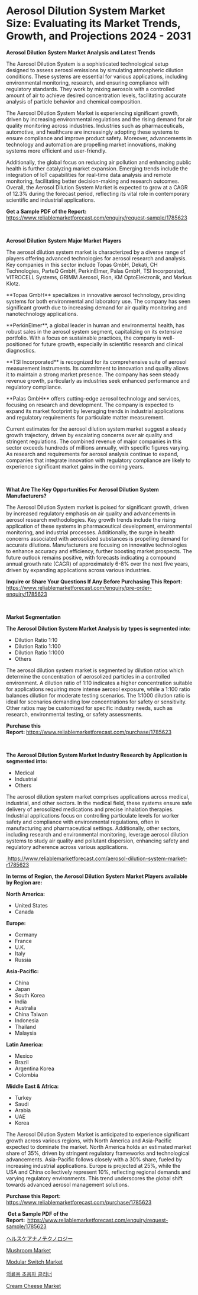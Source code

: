 <p><h1>Aerosol Dilution System Market Size: Evaluating its Market Trends, Growth, and Projections 2024 - 2031</h1></p><p><strong>Aerosol Dilution System Market Analysis and Latest Trends</strong></p>
<p><p>The Aerosol Dilution System is a sophisticated technological setup designed to assess aerosol emissions by simulating atmospheric dilution conditions. These systems are essential for various applications, including environmental monitoring, research, and ensuring compliance with regulatory standards. They work by mixing aerosols with a controlled amount of air to achieve desired concentration levels, facilitating accurate analysis of particle behavior and chemical composition.</p><p>The Aerosol Dilution System Market is experiencing significant growth, driven by increasing environmental regulations and the rising demand for air quality monitoring across industries. Industries such as pharmaceuticals, automotive, and healthcare are increasingly adopting these systems to ensure compliance and improve product safety. Moreover, advancements in technology and automation are propelling market innovations, making systems more efficient and user-friendly.</p><p>Additionally, the global focus on reducing air pollution and enhancing public health is further catalyzing market expansion. Emerging trends include the integration of IoT capabilities for real-time data analysis and remote monitoring, facilitating better decision-making and research outcomes. Overall, the Aerosol Dilution System Market is expected to grow at a CAGR of 12.3% during the forecast period, reflecting its vital role in contemporary scientific and industrial applications.</p></p>
<p><strong>Get a Sample PDF of the Report:&nbsp;</strong> <a href="https://www.reliablemarketforecast.com/enquiry/request-sample/1785623?utm_campaign=1125&utm_medium=2&utm_source=Github&utm_content=ia&utm_term=09102024&utm_id=aerosol-dilution-system">https://www.reliablemarketforecast.com/enquiry/request-sample/1785623</a></p>
<p>&nbsp;</p>
<p><strong>Aerosol Dilution System Major Market Players</strong></p>
<p><p>The aerosol dilution system market is characterized by a diverse range of players offering advanced technologies for aerosol research and analysis. Key companies in this sector include Topas GmbH, Dekati, CH Technologies, ParteQ GmbH, PerkinElmer, Palas GmbH, TSI Incorporated, VITROCELL Systems, GRIMM Aerosol, Rion, KM OptoElektronik, and Markus Klotz.</p><p>**Topas GmbH** specializes in innovative aerosol technology, providing systems for both environmental and laboratory use. The company has seen significant growth due to increasing demand for air quality monitoring and nanotechnology applications. </p><p>**PerkinElmer**, a global leader in human and environmental health, has robust sales in the aerosol system segment, capitalizing on its extensive portfolio. With a focus on sustainable practices, the company is well-positioned for future growth, especially in scientific research and clinical diagnostics.</p><p>**TSI Incorporated** is recognized for its comprehensive suite of aerosol measurement instruments. Its commitment to innovation and quality allows it to maintain a strong market presence. The company has seen steady revenue growth, particularly as industries seek enhanced performance and regulatory compliance.</p><p>**Palas GmbH** offers cutting-edge aerosol technology and services, focusing on research and development. The company is expected to expand its market footprint by leveraging trends in industrial applications and regulatory requirements for particulate matter measurement.</p><p>Current estimates for the aerosol dilution system market suggest a steady growth trajectory, driven by escalating concerns over air quality and stringent regulations. The combined revenue of major companies in this sector exceeds hundreds of millions annually, with specific figures varying. As research and requirements for aerosol analysis continue to expand, companies that integrate innovation with regulatory compliance are likely to experience significant market gains in the coming years.</p></p>
<p>&nbsp;</p>
<p><strong>What Are The Key Opportunities For Aerosol Dilution System Manufacturers?</strong></p>
<p><p>The Aerosol Dilution System market is poised for significant growth, driven by increased regulatory emphasis on air quality and advancements in aerosol research methodologies. Key growth trends include the rising application of these systems in pharmaceutical development, environmental monitoring, and industrial processes. Additionally, the surge in health concerns associated with aerosolized substances is propelling demand for accurate dilutions. Manufacturers are focusing on innovative technologies to enhance accuracy and efficiency, further boosting market prospects. The future outlook remains positive, with forecasts indicating a compound annual growth rate (CAGR) of approximately 6-8% over the next five years, driven by expanding applications across various industries.</p></p>
<p><strong>Inquire or Share Your Questions If Any Before Purchasing This Report:</strong> <a href="https://www.reliablemarketforecast.com/enquiry/pre-order-enquiry/1785623?utm_campaign=1125&utm_medium=2&utm_source=Github&utm_content=ia&utm_term=09102024&utm_id=aerosol-dilution-system">https://www.reliablemarketforecast.com/enquiry/pre-order-enquiry/1785623</a></p>
<p>&nbsp;</p>
<p><strong>Market Segmentation</strong></p>
<p><strong>The Aerosol Dilution System Market Analysis by types is segmented into:</strong></p>
<p><ul><li>Dilution Ratio 1:10</li><li>Dilution Ratio 1:100</li><li>Dilution Ratio 1:1000</li><li>Others</li></ul></p>
<p><p>The aerosol dilution system market is segmented by dilution ratios which determine the concentration of aerosolized particles in a controlled environment. A dilution ratio of 1:10 indicates a higher concentration suitable for applications requiring more intense aerosol exposure, while a 1:100 ratio balances dilution for moderate testing scenarios. The 1:1000 dilution ratio is ideal for scenarios demanding low concentrations for safety or sensitivity. Other ratios may be customized for specific industry needs, such as research, environmental testing, or safety assessments.</p></p>
<p><strong>Purchase this Report:&nbsp;</strong><a href="https://www.reliablemarketforecast.com/purchase/1785623?utm_campaign=1125&utm_medium=2&utm_source=Github&utm_content=ia&utm_term=09102024&utm_id=aerosol-dilution-system">https://www.reliablemarketforecast.com/purchase/1785623</a></p>
<p>&nbsp;</p>
<p><strong>The Aerosol Dilution System Market Industry Research by Application is segmented into:</strong></p>
<p><ul><li>Medical</li><li>Industrial</li><li>Others</li></ul></p>
<p><p>The aerosol dilution system market comprises applications across medical, industrial, and other sectors. In the medical field, these systems ensure safe delivery of aerosolized medications and precise inhalation therapies. Industrial applications focus on controlling particulate levels for worker safety and compliance with environmental regulations, often in manufacturing and pharmaceutical settings. Additionally, other sectors, including research and environmental monitoring, leverage aerosol dilution systems to study air quality and pollutant dispersion, enhancing safety and regulatory adherence across various applications.</p></p>
<p><a href="https://www.reliablemarketforecast.com/aerosol-dilution-system-market-r1785623?utm_campaign=1125&utm_medium=2&utm_source=Github&utm_content=ia&utm_term=09102024&utm_id=aerosol-dilution-system">&nbsp;https://www.reliablemarketforecast.com/aerosol-dilution-system-market-r1785623</a></p>
<p><strong>In terms of Region, the Aerosol Dilution System Market Players available by Region are:</strong></p>
<p>
    <p> <strong> North America: </strong>
        <ul>
            <li>United States</li>
            <li>Canada</li>
        </ul>
        </p> 
    <p> <strong> Europe: </strong>
        <ul>
            <li>Germany</li>
            <li>France</li>
            <li>U.K.</li>
            <li>Italy</li>
            <li>Russia</li>
        </ul>
        </p> 
    <p> <strong> Asia-Pacific: </strong>
        <ul>
            <li>China</li>
            <li>Japan</li>
            <li>South Korea</li>
            <li>India</li>
            <li>Australia</li>
            <li>China Taiwan</li>
            <li>Indonesia</li>
            <li>Thailand</li>
            <li>Malaysia</li>
        </ul>
        </p> 
    <p> <strong> Latin America: </strong>
        <ul>
            <li>Mexico</li>
            <li>Brazil</li>
            <li>Argentina Korea</li>
            <li>Colombia</li>
        </ul>
        </p> 
    <p> <strong> Middle East & Africa: </strong>
        <ul>
            <li>Turkey</li>
            <li>Saudi</li>
            <li>Arabia</li>
            <li>UAE</li>
            <li>Korea</li>
        </ul>
    </p>
    </p>
<p><p>The Aerosol Dilution System Market is anticipated to experience significant growth across various regions, with North America and Asia-Pacific expected to dominate the market. North America holds an estimated market share of 35%, driven by stringent regulatory frameworks and technological advancements. Asia-Pacific follows closely with a 30% share, fueled by increasing industrial applications. Europe is projected at 25%, while the USA and China collectively represent 10%, reflecting regional demands and varying regulatory environments. This trend underscores the global shift towards advanced aerosol management solutions.</p></p>
<p><strong>Purchase this Report: </strong><a href="https://www.reliablemarketforecast.com/purchase/1785623?utm_campaign=1125&utm_medium=2&utm_source=Github&utm_content=ia&utm_term=09102024&utm_id=aerosol-dilution-system">https://www.reliablemarketforecast.com/purchase/1785623</a></p>
<p>&nbsp;<strong>Get a Sample PDF of the Report:&nbsp;&nbsp;</strong><a href="https://www.reliablemarketforecast.com/enquiry/request-sample/1785623?utm_campaign=1125&utm_medium=2&utm_source=Github&utm_content=ia&utm_term=09102024&utm_id=aerosol-dilution-system">https://www.reliablemarketforecast.com/enquiry/request-sample/1785623</a></p>
<p><strong></strong></p>
<p><p><a href="https://github.com/mohamedbakry57/Market-Research-Report-List-6/blob/main/478556817211.md?utm_campaign=1125&utm_medium=2&utm_source=Github&utm_content=ia&utm_term=09102024&utm_id=aerosol-dilution-system">ヘルスケアナノテクノロジー</a></p><p><a href="https://issuu.com/reportprime-2/docs/mushroom-market-size-2030.pptx_a5cf30be41eff4?utm_campaign=1125&utm_medium=2&utm_source=Github&utm_content=ia&utm_term=09102024&utm_id=aerosol-dilution-system">Mushroom Market</a></p><p><a href="https://www.linkedin.com/pulse/global-modular-switch-market-opportunities-challenges2024-2031-eqt8e?utm_campaign=1125&utm_medium=2&utm_source=Github&utm_content=ia&utm_term=09102024&utm_id=aerosol-dilution-system">Modular Switch Market</a></p><p><a href="https://github.com/laholand/Market-Research-Report-List-6/blob/main/787993517310.md?utm_campaign=1125&utm_medium=2&utm_source=Github&utm_content=ia&utm_term=09102024&utm_id=aerosol-dilution-system">의료용 초음파 클리너</a></p><p><a href="https://issuu.com/reportprime-2/docs/cream-cheese-market-size-2030.pptx_7b5416c2ea507a?utm_campaign=1125&utm_medium=2&utm_source=Github&utm_content=ia&utm_term=09102024&utm_id=aerosol-dilution-system">Cream Cheese Market</a></p></p>